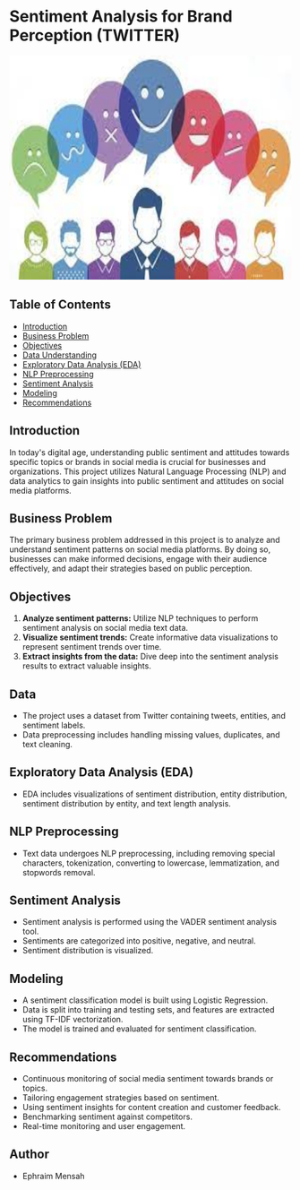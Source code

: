 # Sentiment Analysis for Brand Perception (TWITTER)

<img src="banner.jpeg" alt="Image" width="900" height="400">

## Table of Contents

- [Introduction](#introduction)
- [Business Problem](#business-problem)
- [Objectives](#objectives)
- [Data Understanding](#data-understanding)
- [Exploratory Data Analysis (EDA)](#exploratory-data-analysis-eda)
- [NLP Preprocessing](#nlp-preprocessing)
- [Sentiment Analysis](#sentiment-analysis)
- [Modeling](#modeling)
- [Recommendations](#recommendations)

## Introduction

In today's digital age, understanding public sentiment and attitudes towards specific topics or brands in social media is crucial for businesses and organizations. This project utilizes Natural Language Processing (NLP) and data analytics to gain insights into public sentiment and attitudes on social media platforms.

## Business Problem

The primary business problem addressed in this project is to analyze and understand sentiment patterns on social media platforms. By doing so, businesses can make informed decisions, engage with their audience effectively, and adapt their strategies based on public perception.

## Objectives

1. **Analyze sentiment patterns:** Utilize NLP techniques to perform sentiment analysis on social media text data.
2. **Visualize sentiment trends:** Create informative data visualizations to represent sentiment trends over time.
3. **Extract insights from the data:** Dive deep into the sentiment analysis results to extract valuable insights.

## Data

- The project uses a dataset from Twitter containing tweets, entities, and sentiment labels.
- Data preprocessing includes handling missing values, duplicates, and text cleaning.

## Exploratory Data Analysis (EDA)

- EDA includes visualizations of sentiment distribution, entity distribution, sentiment distribution by entity, and text length analysis.

## NLP Preprocessing

- Text data undergoes NLP preprocessing, including removing special characters, tokenization, converting to lowercase, lemmatization, and stopwords removal.

## Sentiment Analysis

- Sentiment analysis is performed using the VADER sentiment analysis tool.
- Sentiments are categorized into positive, negative, and neutral.
- Sentiment distribution is visualized.

## Modeling

- A sentiment classification model is built using Logistic Regression.
- Data is split into training and testing sets, and features are extracted using TF-IDF vectorization.
- The model is trained and evaluated for sentiment classification.

## Recommendations

- Continuous monitoring of social media sentiment towards brands or topics.
- Tailoring engagement strategies based on sentiment.
- Using sentiment insights for content creation and customer feedback.
- Benchmarking sentiment against competitors.
- Real-time monitoring and user engagement.

## Author

- Ephraim Mensah